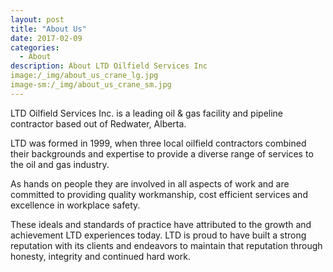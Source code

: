 ```yaml
---
layout: post
title: "About Us"
date: 2017-02-09
categories:
  - About
description: About LTD Oilfield Services Inc 
image:/_img/about_us_crane_lg.jpg
image-sm:/_img/about_us_crane_sm.jpg
---
```


LTD Oilfield Services Inc. is a leading oil & gas facility and pipeline contractor based out of Redwater, Alberta.

LTD was formed in 1999, when three local oilfield contractors combined their backgrounds and expertise to provide a diverse range of services to the oil and gas industry.

As hands on people they are involved in all aspects of work and are committed to providing quality workmanship, cost efficient services and excellence in workplace safety. 

These ideals and standards of practice have attributed to the growth and achievement LTD experiences today. LTD is proud to have built a strong reputation with its clients and endeavors to maintain that reputation through honesty, integrity and continued hard work.
